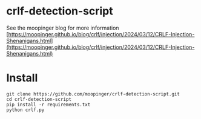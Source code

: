 # crlf-detection-script
See the moopinger blog for more information [https://moopinger.github.io/blog/crlf/injection/2024/03/12/CRLF-Injection-Shenanigans.html](https://moopinger.github.io/blog/crlf/injection/2024/03/12/CRLF-Injection-Shenanigans.html)

# Install

```
git clone https://github.com/moopinger/crlf-detection-script.git
cd crlf-detection-script
pip install -r requirements.txt
python crlf.py
```
